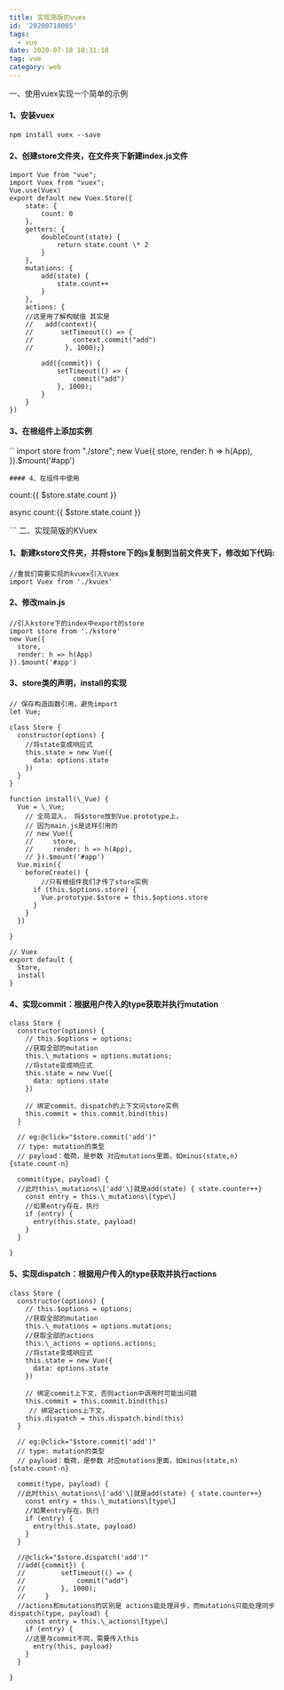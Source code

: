 ```yaml
---
title: 实现简版的vuex
id: '20200718005'
tags:
  - vue
date: 2020-07-18 10:31:10
tag: vue
category: web
---
```


一、使用vuex实现一个简单的示例

#### 1、安装vuex
```
npm install vuex --save
```
#### 2、创建store文件夹，在文件夹下新建index.js文件
```
import Vue from "vue";
import Vuex from "vuex";
Vue.use(Vuex)
export default new Vuex.Store({
    state: {
        count: 0
    },
    getters: {
        doubleCount(state) {
            return state.count \* 2
        }
    },
    mutations: {
        add(state) {
            state.count++
        }
    },
    actions: {
    //这里用了解构赋值 其实是
    //   add(context){
    //       setTimeout(() => {
    //          context.commit("add")
    //        }, 1000);}

        add({commit}) {
            setTimeout(() => {
                commit("add")
            }, 1000);
        }
    }
})
```
#### 3、在根组件上添加实例
``
import store from "./store";
new Vue({
  store,
  render: h => h(App),
}).$mount('#app')
```
#### 4、在组件中使用
```
<p @click="$store.commit('add')">count:{{ $store.state.count }}</p>
<p @click="$store.dispatch('add')">async count:{{ $store.state.count }}</p>
```
二、实现简版的KVuex

#### 1、新建kstore文件夹，并将store下的js复制到当前文件夹下，修改如下代码:
```
//重我们需要实现的kvuex引入Vuex
import Vuex from './kvuex'
```
#### 2、修改main.js
```
//引入kstore下的index中export的store
import store from './kstore'
new Vue({
  store,
  render: h => h(App)
}).$mount('#app')
```
#### 3、store类的声明，install的实现
```
// 保存构造函数引用，避免import
let Vue;

class Store {
  constructor(options) {
    //将state变成响应式
    this.state = new Vue({
      data: options.state
    })
  }
}

function install(\_Vue) {
  Vue = \_Vue;
    // 全局混入， 将$store放到Vue.prototype上，
    // 因为main.js是这样引用的
    // new Vue({
    //     store,
    //     render: h => h(App),
    // }).$mount('#app')
  Vue.mixin({
    beforeCreate() {
        //只有根组件我们才传了store实例
      if (this.$options.store) {
        Vue.prototype.$store = this.$options.store
      }
    }
  })

}

// Vuex
export default {
  Store,
  install
}
```
#### 4、实现commit：根据用户传入的type获取并执行mutation
```
class Store {
  constructor(options) {
    // this.$options = options;
    //获取全部的mutation
    this.\_mutations = options.mutations;
    //将state变成响应式
    this.state = new Vue({
      data: options.state
    })

    // 绑定commit、dispatch的上下文问store实例
    this.commit = this.commit.bind(this)   
  }

  // eg:@click="$store.commit('add')"
  // type: mutation的类型
  // payload：载荷，是参数 对应mutations里面，如minus(state,n){state.count-n}

  commit(type, payload) {
  //此时this\_mutations\['add'\]就是add(state) { state.counter++}
    const entry = this.\_mutations\[type\]
    //如果entry存在，执行
    if (entry) {
      entry(this.state, payload)
    }
  }

}
```
#### 5、实现dispatch：根据用户传入的type获取并执行actions
```
class Store {
  constructor(options) {
    // this.$options = options;
    //获取全部的mutation
    this.\_mutations = options.mutations;
    //获取全部的actions
    this.\_actions = options.actions;
    //将state变成响应式
    this.state = new Vue({
      data: options.state
    })

    // 绑定commit上下文，否则action中调用时可能出问题
    this.commit = this.commit.bind(this) 
     // 绑定actions上下文，
    this.dispatch = this.dispatch.bind(this)  
  }

  // eg:@click="$store.commit('add')"
  // type: mutation的类型
  // payload：载荷，是参数 对应mutations里面，如minus(state,n){state.count-n}

  commit(type, payload) {
  //此时this\_mutations\['add'\]就是add(state) { state.counter++}
    const entry = this.\_mutations\[type\]
    //如果entry存在，执行
    if (entry) {
      entry(this.state, payload)
    }
  }

  //@click="$store.dispatch('add')"
  //add({commit}) {
  //         setTimeout(() => {
  //             commit("add")
  //         }, 1000);
  //     }
  //actions和mutations的区别是 actions能处理异步，而mutations只能处理同步
dispatch(type, payload) {
    const entry = this.\_actions\[type\]
    if (entry) {
    //这里与commit不同，需要传入this
      entry(this, payload)
    }
  }

}
```